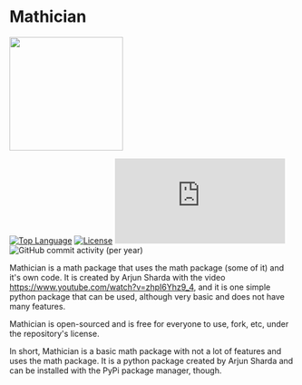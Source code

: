 # Mathician
<img height="200" width="200" src="https://cdn.discordapp.com/attachments/980115259534749746/984839027398160394/Untitled.png"/>


[![Top Language](https://img.shields.io/github/languages/top/ArjunSharda/Mathician)](https://python.org)
[![License](https://img.shields.io/github/license/ajsharda17/Mathician?color=l&label=License)](https://github.com/ArjunSharda/Mathician/blob/main/LICENSE)
[![Mathician.js current version](https://img.shields.io/github/package-json/dependency-version/ArjunSharda/Mathician/mathician.js?color=green&filename=mathician.js%2FCode%2Fpackage.json&label=mathician.js%20version)](https://github.com/ArjunSharda/Mathician)
![GitHub commit activity (per year)](https://img.shields.io/github/commit-activity/y/ArjunSharda/Mathician)

Mathician is a math package that uses the math package (some of it) and it's own code. It is created by Arjun Sharda with the video https://www.youtube.com/watch?v=zhpI6Yhz9_4, and it is one simple python package that can be used, although very basic and does not have many features. 

Mathician is open-sourced and is free for everyone to use, fork, etc, under the repository's license.

In short, Mathician is a basic math package with not a lot of features and uses the math package. It is a python package created by Arjun Sharda and can be installed with the PyPi package manager, though.
